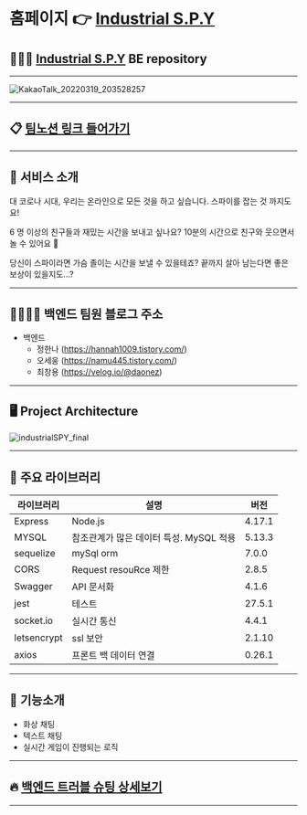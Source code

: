 # 홈페이지 👉 [Industrial S.P.Y](https://www.spygame.shop) 

## 🕵🏿‍♂️ [Industrial S.P.Y](https://github.com/kiwihannah/mafia_bk) BE repository
---

![KakaoTalk_20220319_203528257](https://user-images.githubusercontent.com/83942678/161703589-32311d1b-f290-4e7f-a111-06b93a06e74c.png)

---

## 📋 [팀노션 링크 들어가기](https://pattern-beluga-3d8.notion.site/INDUSTRIAL-S-P-Y-36ed6c5d31be499f848c175df5652247)

---

## 🏈 서비스 소개

대 코로나 시대, 우리는 온라인으로 모든 것을 하고 싶습니다. 스파이를 잡는 것 까지도요!

6 명 이상의 친구들과 재밌는 시간을 보내고 싶나요? 10분의 시간으로 친구와 웃으면서 놀 수 있어요 🔪 

당신이 스파이라면 가슴 졸이는 시간을 보낼 수 있을테죠? 끝까지 살아 남는다면 좋은 보상이 있을지도...?

---

## 👨‍👩‍👧‍👧 백엔드 팀원 블로그 주소

- 백엔드
  - 정한나 (https://hannah1009.tistory.com/)
  - 오세웅 (https://namu445.tistory.com/)
  - 최창용 (https://velog.io/@daonez)

---

## 🖥 Project Architecture

![industrialSPY_final](https://user-images.githubusercontent.com/83942678/161703516-543bfb52-5b01-40bb-b08a-5f84918ad327.png)

---

## 📕 주요 라이브러리

| 라이브러리    | 설명                       | 버전   |
| ------------- | -------------------------- | ------ |
| Express       | Node.js                    | 4.17.1 |
| MYSQL         | 참조관계가 많은 데이터 특성. MySQL 적용 | 5.13.3 |
|sequelize      | mySql orm                      |7.0.0 |
| CORS          | Request resouRce 제한      | 2.8.5  |
| Swagger       | API 문서화                 | 4.1.6  |
| jest          | 테스트                      | 27.5.1  |
| socket.io       | 실시간 통신                 | 4.4.1  |
| letsencrypt       | ssl 보안                 | 2.1.10  |
| axios       | 프론트 백 데이터 연결               | 0.26.1  |

---

## 🌠 기능소개

- 화상 채팅
- 텍스트 채팅
- 실시간 게임이 진행되는 로직

---

## 🔥 [백엔드 트러블 슈팅 상세보기](https://pattern-beluga-3d8.notion.site/47080a5b44d34c12a0831b82f910d708)

---

